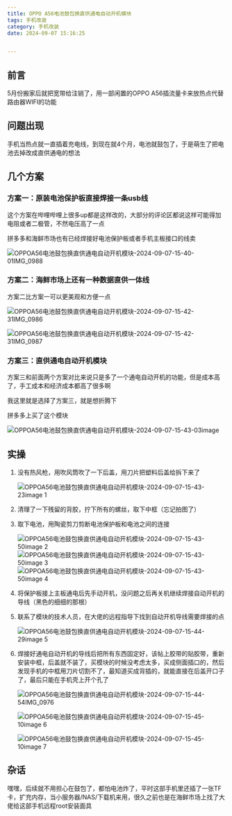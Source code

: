 ```yaml
---
title: OPPO A56电池鼓包换直供通电自动开机模块
tags: 手机改装
category: 手机改装
date: 2024-09-07 15:16:25


---
```


## 前言

5月份搬家后就把宽带给注销了，用一部闲置的OPPO A56插流量卡来放热点代替路由器WIFI的功能

## 问题出现

手机当热点就一直插着充电线，到现在就4个月，电池就鼓包了，于是萌生了把电池去掉改成直供通电的想法

## 几个方案

### 方案一：原装电池保护板直接焊接一条usb线

这个方案在哔哩哔哩上很多up都是这样改的，大部分的评论区都说这样可能得加电阻或者二极管，不然电压高了一点

拼多多和海鲜市场也有已经焊接好电池保护板或者手机主板接口的线卖

![OPPOA56电池鼓包换直供通电自动开机模块-2024-09-07-15-40-01IMG_0988](https://cdn.jsdelivr.net/gh/kenis1108/imgbed@main/OPPOA56电池鼓包换直供通电自动开机模块-2024-09-07-15-40-01IMG_0988.png)

### 方案二：海鲜市场上还有一种数据直供一体线

方案二比方案一可以更美观和方便一点

![OPPOA56电池鼓包换直供通电自动开机模块-2024-09-07-15-42-31IMG_0986](https://cdn.jsdelivr.net/gh/kenis1108/imgbed@main/OPPOA56电池鼓包换直供通电自动开机模块-2024-09-07-15-42-31IMG_0986.png)

![OPPOA56电池鼓包换直供通电自动开机模块-2024-09-07-15-42-31IMG_0987](https://cdn.jsdelivr.net/gh/kenis1108/imgbed@main/OPPOA56电池鼓包换直供通电自动开机模块-2024-09-07-15-42-31IMG_0987.png)

### 方案三：直供通电自动开机模块

方案三和前面两个方案对比来说只是多了一个通电自动开机的功能，但是成本高了，手工成本和经济成本都高了很多啊

我这里就是选择了方案三，就是想折腾下

拼多多上买了这个模块

![OPPOA56电池鼓包换直供通电自动开机模块-2024-09-07-15-43-03image](https://cdn.jsdelivr.net/gh/kenis1108/imgbed@main/OPPOA56电池鼓包换直供通电自动开机模块-2024-09-07-15-43-03image.png)

## 实操

1. 没有热风枪，用吹风筒吹了一下后盖，用刀片把塑料后盖给拆下来了
    
    ![OPPOA56电池鼓包换直供通电自动开机模块-2024-09-07-15-43-23image 1](https://cdn.jsdelivr.net/gh/kenis1108/imgbed@main/OPPOA56电池鼓包换直供通电自动开机模块-2024-09-07-15-43-23image%201.png)
    
2. 清理了一下残留的背胶，拧下所有的螺丝，取下中框（忘记拍图了）
3. 取下电池，用陶瓷剪刀剪断电池保护板和电池之间的连接
    
    ![OPPOA56电池鼓包换直供通电自动开机模块-2024-09-07-15-43-50image 2](https://cdn.jsdelivr.net/gh/kenis1108/imgbed@main/OPPOA56电池鼓包换直供通电自动开机模块-2024-09-07-15-43-50image%202.png)
    ![OPPOA56电池鼓包换直供通电自动开机模块-2024-09-07-15-43-50image 3](https://cdn.jsdelivr.net/gh/kenis1108/imgbed@main/OPPOA56电池鼓包换直供通电自动开机模块-2024-09-07-15-43-50image%203.png)
    ![OPPOA56电池鼓包换直供通电自动开机模块-2024-09-07-15-43-50image 4](https://cdn.jsdelivr.net/gh/kenis1108/imgbed@main/OPPOA56电池鼓包换直供通电自动开机模块-2024-09-07-15-43-50image%204.png)
    
4. 将保护板接上主板通电后先手动开机，没问题之后再关机继续焊接自动开机的导线（黑色的细细的那根）
5. 联系了模块的技术人员，在大佬的远程指导下找到自动开机导线需要焊接的点
    
    ![OPPOA56电池鼓包换直供通电自动开机模块-2024-09-07-15-44-29image 5](https://cdn.jsdelivr.net/gh/kenis1108/imgbed@main/OPPOA56电池鼓包换直供通电自动开机模块-2024-09-07-15-44-29image%205.png)
    
6. 焊接好通电自动开机的导线后把所有东西固定好，该帖上胶带的贴胶带，重新安装中框，后盖就不装了，买模块的时候没考虑太多，买成侧面插口的，然后发现手机的中框用刀片切割不了，最知道买成背插的，就能直接在后盖开口子了，最后只能在手机壳上开个孔了
    
    ![OPPOA56电池鼓包换直供通电自动开机模块-2024-09-07-15-44-54IMG_0976](https://cdn.jsdelivr.net/gh/kenis1108/imgbed@main/OPPOA56电池鼓包换直供通电自动开机模块-2024-09-07-15-44-54IMG_0976.jpg)
    
    ![OPPOA56电池鼓包换直供通电自动开机模块-2024-09-07-15-45-10image 6](https://cdn.jsdelivr.net/gh/kenis1108/imgbed@main/OPPOA56电池鼓包换直供通电自动开机模块-2024-09-07-15-45-10image%206.png)

    ![OPPOA56电池鼓包换直供通电自动开机模块-2024-09-07-15-45-10image 7](https://cdn.jsdelivr.net/gh/kenis1108/imgbed@main/OPPOA56电池鼓包换直供通电自动开机模块-2024-09-07-15-45-10image%207.png)
    

## 杂话

嘿嘿，后续就不用担心在鼓包了，都怕电池炸了，平时这部手机里还插了一张TF卡，扩充内存，当小服务器/NAS/下载机来用，很久之前也是在海鲜市场上找了大佬给这部手机远程root安装面具